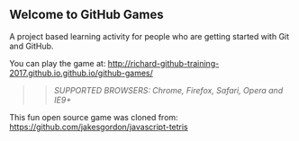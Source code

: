 ## Welcome to GitHub Games

A project based learning activity for people who are getting started with Git and GitHub.

You can play the game at: http://richard-github-training-2017.github.io.github.io/github-games/

>> _*SUPPORTED BROWSERS*: Chrome, Firefox, Safari, Opera and IE9+_

This fun open source game was cloned from: https://github.com/jakesgordon/javascript-tetris
